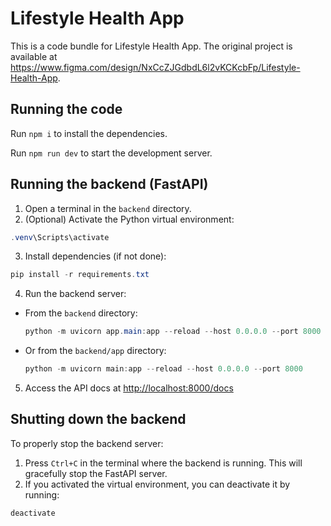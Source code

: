 

  # Lifestyle Health App

  This is a code bundle for Lifestyle Health App. The original project is available at https://www.figma.com/design/NxCcZJGdbdL6l2vKCKcbFp/Lifestyle-Health-App.

  ## Running the code

  Run `npm i` to install the dependencies.

  Run `npm run dev` to start the development server.
  
## Running the backend (FastAPI)

1. Open a terminal in the `backend` directory.
2. (Optional) Activate the Python virtual environment:
  ```powershell
  .venv\Scripts\activate
  ```
3. Install dependencies (if not done):
  ```powershell
  pip install -r requirements.txt
  ```
4. Run the backend server:
  - From the `backend` directory:
    ```powershell
    python -m uvicorn app.main:app --reload --host 0.0.0.0 --port 8000
    ```
  - Or from the `backend/app` directory:
    ```powershell
    python -m uvicorn main:app --reload --host 0.0.0.0 --port 8000
    ```
5. Access the API docs at [http://localhost:8000/docs](http://localhost:8000/docs)


  
## Shutting down the backend

To properly stop the backend server:

1. Press `Ctrl+C` in the terminal where the backend is running. This will gracefully stop the FastAPI server.
2. If you activated the virtual environment, you can deactivate it by running:
  ```powershell
  deactivate
  ```

